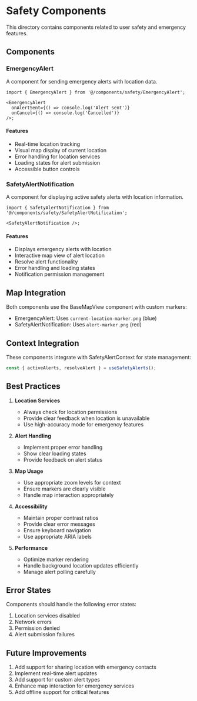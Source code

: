 # Safety Components

This directory contains components related to user safety and emergency features.

## Components

### EmergencyAlert

A component for sending emergency alerts with location data.

```tsx
import { EmergencyAlert } from '@/components/safety/EmergencyAlert';

<EmergencyAlert
  onAlertSent={() => console.log('Alert sent')}
  onCancel={() => console.log('Cancelled')}
/>;
```

#### Features

- Real-time location tracking
- Visual map display of current location
- Error handling for location services
- Loading states for alert submission
- Accessible button controls

### SafetyAlertNotification

A component for displaying active safety alerts with location information.

```tsx
import { SafetyAlertNotification } from '@/components/safety/SafetyAlertNotification';

<SafetyAlertNotification />;
```

#### Features

- Displays emergency alerts with location
- Interactive map view of alert location
- Resolve alert functionality
- Error handling and loading states
- Notification permission management

## Map Integration

Both components use the BaseMapView component with custom markers:

- EmergencyAlert: Uses `current-location-marker.png` (blue)
- SafetyAlertNotification: Uses `alert-marker.png` (red)

## Context Integration

These components integrate with SafetyAlertContext for state management:

```typescript
const { activeAlerts, resolveAlert } = useSafetyAlerts();
```

## Best Practices

1. **Location Services**

   - Always check for location permissions
   - Provide clear feedback when location is unavailable
   - Use high-accuracy mode for emergency features

2. **Alert Handling**

   - Implement proper error handling
   - Show clear loading states
   - Provide feedback on alert status

3. **Map Usage**

   - Use appropriate zoom levels for context
   - Ensure markers are clearly visible
   - Handle map interaction appropriately

4. **Accessibility**

   - Maintain proper contrast ratios
   - Provide clear error messages
   - Ensure keyboard navigation
   - Use appropriate ARIA labels

5. **Performance**
   - Optimize marker rendering
   - Handle background location updates efficiently
   - Manage alert polling carefully

## Error States

Components should handle the following error states:

1. Location services disabled
2. Network errors
3. Permission denied
4. Alert submission failures

## Future Improvements

1. Add support for sharing location with emergency contacts
2. Implement real-time alert updates
3. Add support for custom alert types
4. Enhance map interaction for emergency services
5. Add offline support for critical features
